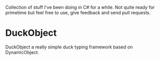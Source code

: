 Collection of stuff I've been doing in C# for a while. Not quite ready for primetime but feel free to use, give feedback and send pull requests.


DuckObject
==========

DuckObject a really simple duck typing framework based on DynamicObject.
